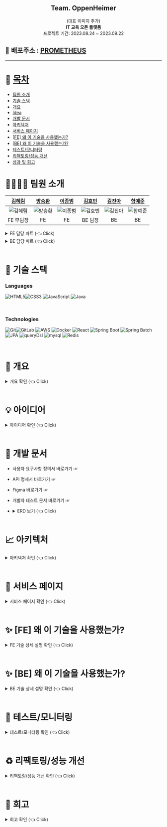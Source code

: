 <div align="center">
<h2>Team. OppenHeimer</h2>
 (대표 이미지 추가)
 <br>
<b>IT 교육 오픈 플랫폼</b><br>
 프로젝트 기간: 2023.08.24 ~ 2023.09.22
</div>

## 🔗 배포주소 : [PROMETHEUS](https://www.itprometheus.net)

---

# 📝 [목차](#index) <a name = "index"></a>
- [팀원 소개](#team)
- [기술 스택](#tech)
- [개요](#outline)
- [Idea](#idea)
- [개발 문서](#document)
- [아키텍처](#architecture)
- [서비스 페이지](#outputs)
- [[FE] 왜 이 기술을 사용했는가?](#whyfe)
- [[BE] 왜 이 기술을 사용했는가?](#whybe)
- [테스트/모니터링](#test)
- [리팩토링/성능 개선](#refactoring)
- [성과 및 회고](#retrospection)

# 👨‍👨‍👧‍👧 팀원 소개 <a name = "team"></a>
|[김혜림](https://github.com/HyerimKimm)|[방승환](https://github.com/BangSeung)|[이종범](https://github.com/JB0129)|[김호빈](https://github.com/hobeen-kim)|[김진아](https://github.com/oksu01)|[함예준](https://github.com/da9dac)|
|:---:|:---:|:---:|:---:|:---:|:---:|
|![김혜림](/images/1.png)|![방승환]()|![이종범]()|![김호빈]()|![김진아]()|![함예준]()|
|FE 부팀장|FE|FE|BE 팀장|BE|BE|

<details>
   <summary> FE 담당 파트 (👈 Click)</summary>
<br />
  
+ **김혜림(부팀장)**
  - 담당파트 1
  - 담당파트 2
<Br>

+ **방승환**
  - 담당파트 1
  - 담당파트 2
<Br>

+ **이종범**
  - 담당파트 1
  - 담당파트 2
<Br>
</details>

<details>
   <summary>BE 담당 파트 (👈 Click)</summary>
<br />
  
+ **김호빈(팀장)**
  - 담당파트 1
  - 담당파트 2
<Br>

 + **김진아**
   - 담당파트 1
   - 담당파트 2
<Br>

+ **함예준**
  - 담당파트 1
  - 담당파트 2
<Br>
</details>
<Br>

# 📂 기술 스택 <a name = "tech"></a>

### Languages

<img alt="HTML5" src ="https://img.shields.io/badge/HTML5-E34F26.svg?&style=for-the-badge&logo=HTML5&logoColor=white"/><img alt="CSS3" src ="https://img.shields.io/badge/CSS3-1572B6.svg?&style=for-the-badge&logo=CSS3&logoColor=white"/>
<img alt="JavaScript" src ="https://img.shields.io/badge/JavaScript-F7DF1E.svg?&style=for-the-badge&logo=JavaScript&logoColor=white"/>
<img alt="Java" src ="https://img.shields.io/badge/Java-007396.svg?&style=for-the-badge&logo=Java&logoColor=white"/>


<br>

### Technologies
<img alt="Git" src ="https://img.shields.io/badge/Git-F05032.svg?&style=for-the-badge&logo=Git&logoColor=white"/><img alt="GitLab" src ="https://img.shields.io/badge/GitLab-FCA121.svg?&style=for-the-badge&logo=GitLab&logoColor=white"/>
<img alt="AWS" src ="https://img.shields.io/badge/AWS-232F3E.svg?&style=for-the-badge&logo=amazonaws&logoColor=white"/>
<img alt="Docker" src ="https://img.shields.io/badge/Docker-4479A1.svg?&style=for-the-badge&logo=Docker&logoColor=white"/>
<img alt="React" src ="https://img.shields.io/badge/React-61DAFB.svg?&style=for-the-badge&logo=React&logoColor=white"/>
<img alt="Spring Boot" src ="https://img.shields.io/badge/Spring Boot-6DB33F.svg?&style=for-the-badge&logo=springboot&logoColor=white"/>
<img alt="Spring Batch" src ="https://img.shields.io/badge/Spring Batch-6DB33F.svg?&style=for-the-badge&logo=springbatch&logoColor=white"/>
<img alt="JPA" src ="https://img.shields.io/badge/jpa-6DB33F.svg?&style=for-the-badge&logo=jpa&logoColor=white"/>
<img alt="queryDsl" src ="https://img.shields.io/badge/querydsl-4479A1.svg?&style=for-the-badge&logo=querydsl&logoColor=white"/>
<img alt="mysql" src ="https://img.shields.io/badge/mysql-4479A1.svg?&style=for-the-badge&logo=mysql&logoColor=white"/>
<img alt="Redis" src ="https://img.shields.io/badge/Redis-DC382D.svg?&style=for-the-badge&logo=redis&logoColor=white"/>

<br>

# 📝 개요 <a name = "outline"></a>

<details>
   <summary> 개요 확인 (👈 Click)</summary>
<br />
 개요 작성

</details>

<br>

# 💡 아이디어 <a name = "idea"></a>

<details>
   <summary> 아이디어 확인 (👈 Click)</summary>
<br />

왜 이 프로젝트를 시작하게 되었늕지 (왜 이런 아이디어인지) 작성

</details>

<br>

# 📄 개발 문서 <a name = "document"></a>

- 사용자 요구사항 정의서 바로가기 ☞
- API 명세서 바로가기 ☞
- Figma 바로가기 ☞
- 개발자 테스트 문서 바로가기 ☞
- <details>
   <summary> ERD 보기 (👈 Click)</summary>
    <br />
     Erd 이미지 넣기
    
    </details>
    
    <br>

# 📈 아키텍처 <a name = "architecture"></a>

<details>
   <summary> 아키텍처 확인 (👈 Click)</summary>
<br />

아키텍처 이미지 및 설명

</details>

<br>

# 📸 서비스 페이지 <a name = "outputs"></a>

<details>
   <summary> 서비스 페이지 확인 (👈 Click)</summary>
<br />

서비스 페이지 캡처 및 설명

</details>

<br>

# ✨ [FE] 왜 이 기술을 사용했는가? <a name = "whyfe"></a>

<details>
   <summary> FE 기술 상세 설명 확인 (👈 Click)</summary>
<br />

## 기술1
기술 사진, 설명 등등

## 기술2
기술 사진, 설명 등등

</details>

<br>

# ✨ [BE] 왜 이 기술을 사용했는가? <a name = "whybe"></a>

<details>
   <summary> BE 기술 상세 설명 확인 (👈 Click)</summary>
<br />

## 기술1
기술 사진, 설명 등등

## 기술2
기술 사진, 설명 등등

</details>

<br>

# 🔨 테스트/모니터링 <a name = "test"></a>

<details>
   <summary> 테스트/모니터링 확인 (👈 Click)</summary>
<br />

## 테스트 내용
기술 사진, 설명 등등

## 테스트 내용2
기술 사진, 설명 등등

</details>

<br>

# ♻️ 리팩토링/성능 개선 <a name = "refactoring"></a>

<details>
   <summary> 리팩토링/성능 개선 확인 (👈 Click)</summary>
<br />

## 리팩토링1
기술 사진, 설명 등등

## 성능개선1
기술 사진, 설명 등등

</details>

<br>

# 📌 회고 <a name = "retrospection"></a>

<details>
   <summary> 회고 확인 (👈 Click)</summary>
<br />

## 김혜림

## 방승환
...

</details>

<br>
